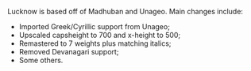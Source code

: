 Lucknow is based off of Madhuban and Unageo. Main changes include:

- Imported Greek/Cyrillic support from Unageo;
- Upscaled capsheight to 700 and x-height to 500;
- Remastered to 7 weights plus matching italics;
- Removed Devanagari support;
- Some others.
